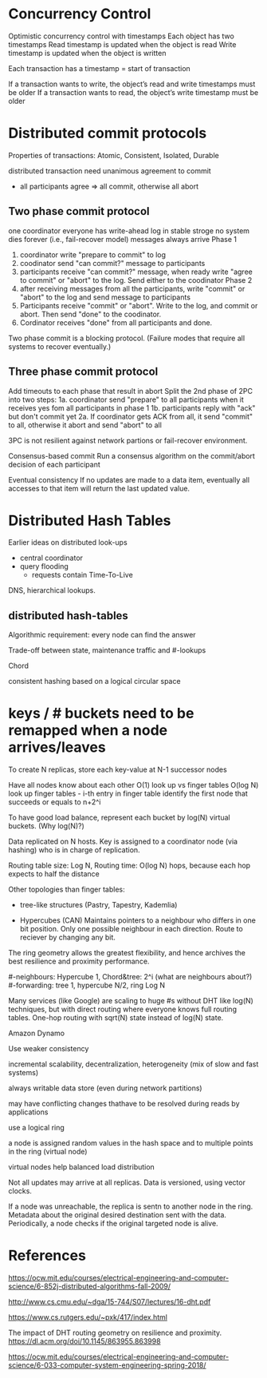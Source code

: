 # Concurrency Control

Optimistic concurrency control with timestamps
Each object has two timestamps
Read timestamp is updated when the object is read
Write timestamp is updated when the object is written

Each transaction has a timestamp = start of transaction

If a transaction wants to write, the object’s read and write timestamps must be older
If a transaction wants to read, the object’s write timestamp must be older

# Distributed commit protocols

Properties of transactions: Atomic, Consistent, Isolated, Durable

distributed transaction need unanimous agreement to commit
- all participants agree => all commit, otherwise all abort

## Two phase commit protocol
one coordinator
everyone has write-ahead log in stable stroge
no system dies forever (i.e., fail-recover model)
messages always arrive
Phase 1
1. coordinator write "prepare to commit" to log
2. coodinator send "can commit?" message to participants
3. participants receive "can commit?" message, when ready write "agree to commit" or "abort" to the log. Send either to the coodinator
Phase 2
1. after receiving messages from all the participants, write "commit" or "abort" to the log and send message to participants
2. Participants receive "commit" or  "abort". Write to the log, and commit or abort. Then send "done" to the coodinator.
3. Cordinator receives "done" from all participants and done.

Two phase commit is a blocking protocol. (Failure modes that require all systems to recover eventually.)

## Three phase commit protocol
Add timeouts to each phase that result in abort
Split the 2nd phase of 2PC into two steps:
1a. coordinator send "prepare" to all participants when it receives yes fom all participants in phase 1
1b. participants reply with "ack" but don't commit yet
2a. If coordinator gets ACK from all, it send "commit" to all, otherwise it abort and send "abort" to all

3PC is not resilient against network partions or fail-recover environment.

Consensus-based commit
Run a consensus algorithm on the commit/abort decision of each participant

Eventual consistency
If no updates are made to a data item, eventually all accesses to that item will return the last updated value.

# Distributed Hash Tables

Earlier ideas on distributed look-ups

- central coordinator
- query flooding
  - requests contain Time-To-Live

DNS, hierarchical lookups.

## distributed hash-tables

Algorithmic requirement: every node can find the answer

Trade-off between state, maintenance traffic and #-lookups

Chord

consistent hashing based on a logical circular space
  # keys / # buckets need to be remapped when a node arrives/leaves

To create N replicas, store each key-value at N-1 successor nodes

Have all nodes know about each other O(1) look up vs finger tables O(log N) look up
  finger tables - i-th entry in finger table identify the first node that succeeds or equals to n+2^i

To have good load balance, represent each bucket by log(N) virtual buckets. (Why log(N)?)

Data replicated on N hosts. Key is assigned to a coordinator node (via hashing) who is in charge of replication.

Routing table size: Log N, Routing time: O(log N) hops, because each hop expects to half the distance


Other topologies than finger tables:

- tree-like structures (Pastry, Tapestry, Kademlia)

- Hypercubes (CAN)
  Maintains pointers to a neighbour who differs in one bit position. Only one possible neighbour in each direction. Route to reciever by changing any bit.

The ring geometry allows the greatest flexibility, and hence archives the best resilience and proximity performance.

#-neighbours: Hypercube 1, Chord&tree: 2^i (what are neighbours about?)
#-forwarding: tree 1, hypercube N/2, ring Log N

Many services (like Google) are scaling to huge #s without DHT like log(N) techniques, but with direct routing where everyone knows full routing tables. One-hop routing with sqrt(N) state instead of log(N) state.

Amazon Dynamo

Use weaker consistency

incremental scalability, decentralization, heterogeneity (mix of slow and fast systems)

always writable data store (even during network partitions)

may have conflicting changes thathave to be resolved during reads by applications

use a logical ring

a node is assigned random values in the hash space and to multiple points in the ring (virtual node)

virtual nodes help balanced load distribution

Not all updates may arrive at all replicas. Data is versioned, using vector clocks.

If a node was unreachable, the replica is sentn to another node in the ring. Metadata about the original desired destination sent with the data. Periodically, a node checks if the original targeted node is alive.


# References

https://ocw.mit.edu/courses/electrical-engineering-and-computer-science/6-852j-distributed-algorithms-fall-2009/

http://www.cs.cmu.edu/~dga/15-744/S07/lectures/16-dht.pdf

https://www.cs.rutgers.edu/~pxk/417/index.html

The impact of DHT routing geometry on resilience and proximity.
https://dl.acm.org/doi/10.1145/863955.863998

https://ocw.mit.edu/courses/electrical-engineering-and-computer-science/6-033-computer-system-engineering-spring-2018/